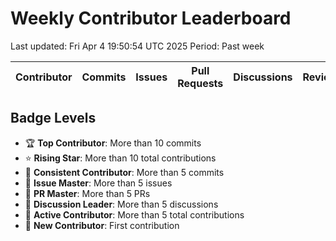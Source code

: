 # Weekly Contributor Leaderboard

Last updated: Fri Apr  4 19:50:54 UTC 2025
Period: Past week

| Contributor | Commits | Issues | Pull Requests | Discussions | Reviews | Badge |
|-------------|---------|---------|---------------|-------------|---------|-------|

## Badge Levels

- 🏆 **Top Contributor**: More than 10 commits
- ⭐ **Rising Star**: More than 10 total contributions
- 💪 **Consistent Contributor**: More than 5 commits
- 🎯 **Issue Master**: More than 5 issues
- 🚀 **PR Master**: More than 5 PRs
- 💬 **Discussion Leader**: More than 5 discussions
- 🔄 **Active Contributor**: More than 5 total contributions
- 🌱 **New Contributor**: First contribution
